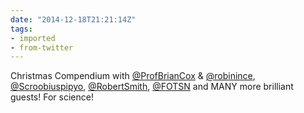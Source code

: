 ```yaml
---
date: "2014-12-18T21:21:14Z"
tags:
- imported
- from-twitter
---
```

Christmas Compendium with [@ProfBrianCox](/twitter/#/ProfBrianCox) &amp; [@robinince](/twitter/#/robinince), [@Scroobiuspipyo](/twitter/#/Scroobiuspipyo), [@RobertSmith](/twitter/#/RobertSmith), [@FOTSN](/twitter/#/FOTSN) and MANY more brilliant guests\! For science\!
